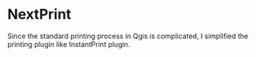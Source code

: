 # NextPrint
Since the standard printing process in Qgis is complicated, I simplified the printing plugin like InstantPrint plugin.
